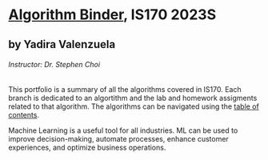 # [Algorithm Binder](https://github.com/celeneheng/IS170_Binder/edit/1-Executive-Summary/README.md), IS170 2023S #

## by Yadira Valenzuela ##
###### Instructor:  Dr. Stephen Choi ######

This portfolio is a summary of all the algorithms covered in IS170. Each branch is dedicated to an algortithm and the lab and homework assigments related to that algorithm. The algorithms can be navigated using the [table of contents](https://github.com/celeneheng/IS170_Binder/edit/0-Table-of-Contents/README.md).

Machine Learning is a useful tool for all industries. ML can be used to improve decision-making, automate processes, enhance customer experiences, and optimize business operations. 
